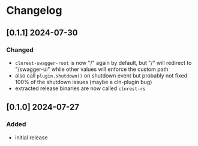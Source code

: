 # Changelog

## [0.1.1] 2024-07-30

### Changed

- ``clnrest-swagger-root`` is now "/" again by default, but "/" will redirect to "/swagger-ui" while other values will enforce the custom path
- also call ``plugin.shutdown()`` on shutdown event but probably not fixed 100% of the shutdown issues (maybe a cln-plugin bug)
- extracted release binaries are now called ``clnrest-rs``

## [0.1.0] 2024-07-27

### Added

- initial release